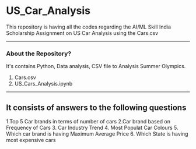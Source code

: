 # US_Car_Analysis

This repository is having all the codes regarding the AI/ML Skill India Scholarship Assignment on US Car Analysis using the Cars.csv

-----
### About the Repository?

It's contains Python, Data analysis, CSV file to Analysis Summer Olympics.
1. Cars.csv
2. US_Cars_Analysis.ipynb

-----
## It consists of answers to the following questions

1.Top 5 Car brands in terms of number of cars
2.Car brand based on Frequency of Cars
3. Car Industry Trend
4. Most Populat Car Colours
5. Which car brand is having Maximum Average Price
6. Which State is having most expensive cars
